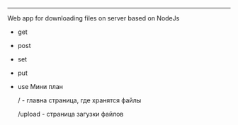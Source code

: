 ***
Web app for downloading files on server based on NodeJs
* get
* post
* set
* put
* use
Мини план

    / - главна страница, где хранятся файлы

    /upload - страница загузки файлов
